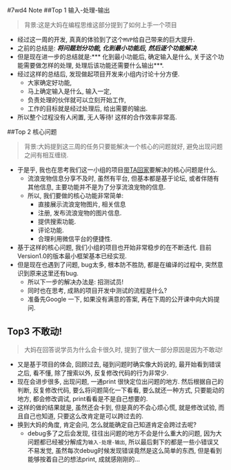 #7wd4 Note
##Top 1 输入-处理-输出
> 背景:这是大妈在编程思维这部分提到了如何上手一个项目

- 经过这一周的开发, 真真的体验到了这个`MVP`给自己带来的巨大提升.
- 之前的总结是: ***将问题划分功能, 化到最小功能后, 然后逐个功能解决***.
- 但是现在进一步的总结就是:*** 化到最小功能后, 确定输入是什么, 关于这个功能需要做怎样的处理, 处理后该功能还需要什么输出***.
- 经过这样的总结后, 发现做起项目开发来小组内讨论十分方便. 
    - 大家确定好功能, 
    - 马上确定输入是什么, 输入一定, 
    - 负责处理的伙伴就可以立刻开始工作, 
    - 工作的目标就是经过处理后, 给出需要的输出.
- 所以整个过程没有人闲置, 无人等待! 这样的合作效率非常高.

##Top 2 核心问题
> 背景:大妈提到这三周的任务只要能解决一个核心的问题就好, 避免出现问题之间有相互缠绕.

- 于是乎, 我也在思考我们这一小组的项目[带TA回家](https://github.com/xpgeng/straypetshelper)要解决的核心问题是什么.
    - 流浪宠物信息分享不及时, 虽然有平台, 但基本都是基于论坛, 或者伴随有其他信息, 主要功能并不是为了分享流浪宠物的信息.
    - 所以, 我们要做的核心功能非常简单:
        - 直接展示流浪宠物图片, 相关信息
        - 注册, 发布流浪宠物的图片信息.
        - 提供搜索功能.
        - 评论功能.
        - 合理利用微信平台的便捷性.
- 基于这样的核心问题, 我们小组的项目也开始非常稳步的在不断迭代. 目前Version1.0的版本最小框架基本已经实现.
- 但是现在也遇到了问题, bug太多, 根本防不胜防, 都是在编译的过程中, 突然意识到原来这里还有bug.
    - 所以下一步的解决办法是: 招测试员!
    - 同时也在思考, 成熟的项目开发中测试的流程是什么? 
    - 准备先Google 一下, 如果没有满意的答案, 再在下周的公开课中向大妈提问.



## Top3  不敢动!
> 大妈在回答说学员为什么会卡很久时, 提到了很大一部分原因是因为不敢动!

- 又是基于项目的体会, 回顾过去, 碰到问题时确实像大妈说的, 最开始看到错误之后, 看不懂, 除了搜索以外, 反复修改代码的行为非常少.
- 现在会进步很多, 出现问题, 一通print 很快定位出问题的地方. 然后根据自己的判断, 反复修改代码, 要么将问题简化一下看看, 要么就还一种方式, 只要能动的地方, 都会修改调试, print看看是不是自己想要的. 
- 这样的做的结果就是, 虽然还会卡到, 但是真的不会心烦心慌, 就是修改试验, 而且自己也知道, 只要这么改肯定是可以跨过去的.
- 换到大妈的角度, 肯定会问, 怎么就能确定自己知道肯定会跨过去呢?
    - debug多了之后会发现, 往往出问题的地方不会是什么重大的问题, 因为大问题都已经被分解成为`输入-处理-输出`, 所以最后剩下的都是一些小错误又不易发觉, 虽然每次debug时候发现错误竟然是这么简单的东西, 但是看到能够按着自己的想法print, 成就感刚刚的...

 
   
